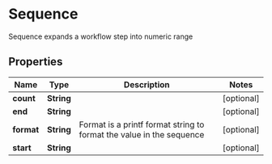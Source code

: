 

# Sequence

Sequence expands a workflow step into numeric range
## Properties

Name | Type | Description | Notes
------------ | ------------- | ------------- | -------------
**count** | **String** |  |  [optional]
**end** | **String** |  |  [optional]
**format** | **String** | Format is a printf format string to format the value in the sequence |  [optional]
**start** | **String** |  |  [optional]



